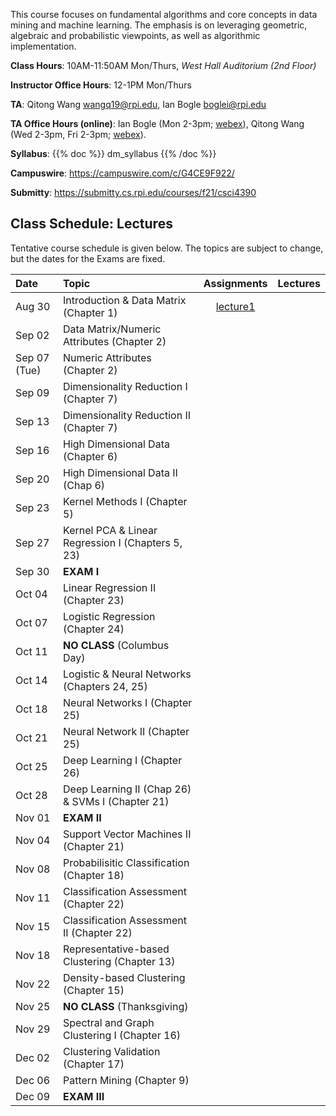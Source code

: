 <!--
.. title: CSCI4390-6390 Data Mining
.. slug: datamining
.. date: 2021-08-12 09:00:31 UTC-04:00
.. tags: 
.. category: 
.. link: 
.. description: 
.. has_math: True
.. type: text
-->

This course focuses on fundamental algorithms and core concepts in data
mining and machine learning. The emphasis is on leveraging geometric,
algebraic and probabilistic viewpoints, as well as algorithmic implementation.

**Class Hours**: 10AM-11:50AM Mon/Thurs, *West Hall Auditorium (2nd Floor)* 

**Instructor Office Hours**: 12-1PM Mon/Thurs

**TA**: Qitong Wang <wangq19@rpi.edu>, Ian Bogle <boglei@rpi.edu>

**TA Office Hours (online)**: Ian Bogle (Mon 2-3pm; [webex](https://rensselaer.webex.com/meet/boglei)), Qitong Wang (Wed 2-3pm, Fri 2-3pm; [webex](https://rensselaer.webex.com/meet/wangq19)).

**Syllabus**: {{% doc %}} dm_syllabus {{% /doc %}}

**Campuswire**: <https://campuswire.com/c/G4CE9F922/>

**Submitty**: <https://submitty.cs.rpi.edu/courses/f21/csci4390>


## Class Schedule: Lectures 

Tentative course schedule is given below. The topics are subject to
change, but the dates for the Exams are fixed.

| Date | Topic | Assignments | Lectures |
| :--- | :--- | :---: | ---: |
|  Aug 30 |  Introduction & Data Matrix (Chapter 1) | [lecture1](http://www.cs.rpi.edu/~zaki/DMCOURSE/lectures/lecture1.pdf)  |
|  Sep 02 |  Data Matrix/Numeric Attributes (Chapter 2) |   |
|  Sep 07 (Tue) | Numeric Attributes (Chapter 2) |   |
|  Sep 09 |  Dimensionality Reduction I (Chapter 7) |   |
|  Sep 13 |  Dimensionality Reduction II (Chapter 7) |   |
|  Sep 16 |  High Dimensional Data (Chapter 6) |   |
|  Sep 20 |  High Dimensional Data II (Chap 6) |   |
|  Sep 23 |  Kernel Methods I (Chapter 5) |  |
|  Sep 27 |  Kernel PCA & Linear Regression I (Chapters 5, 23) |   |
|  Sep 30 |  **EXAM I** |   |
|  Oct 04 |  Linear Regression II (Chapter 23)|   |
|  Oct 07 |  Logistic Regression (Chapter 24) |   |
|  Oct 11 |  **NO CLASS** (Columbus Day) |  |
|  Oct 14 |  Logistic & Neural Networks  (Chapters 24, 25) |  |
|  Oct 18 |  Neural Networks I (Chapter 25) |  |
|  Oct 21 |  Neural Network II (Chapter 25) |  |
|  Oct 25 |  Deep Learning I (Chapter 26) |  |
|  Oct 28 |  Deep Learning II (Chap 26) & SVMs I (Chapter 21)  |  |
|  Nov 01 |  **EXAM II** |  |
|  Nov 04 |  Support Vector Machines II (Chapter 21) |  |
|  Nov 08 |  Probabilisitic Classification (Chapter 18)|  |
|  Nov 11 |  Classification Assessment (Chapter 22) |  |
|  Nov 15 |  Classification Assessment II (Chapter 22) |  |
|  Nov 18 |  Representative-based Clustering (Chapter 13) |  |
|  Nov 22 |  Density-based Clustering (Chapter 15) |  |
|  Nov 25 |  **NO CLASS** (Thanksgiving) |  |
|  Nov 29 |  Spectral and Graph Clustering I (Chapter 16)|  |
|  Dec 02 |  Clustering Validation (Chapter 17) |  |
|  Dec 06 |  Pattern Mining (Chapter 9) |  |
|  Dec 09 |  **EXAM III**  |  |
 
